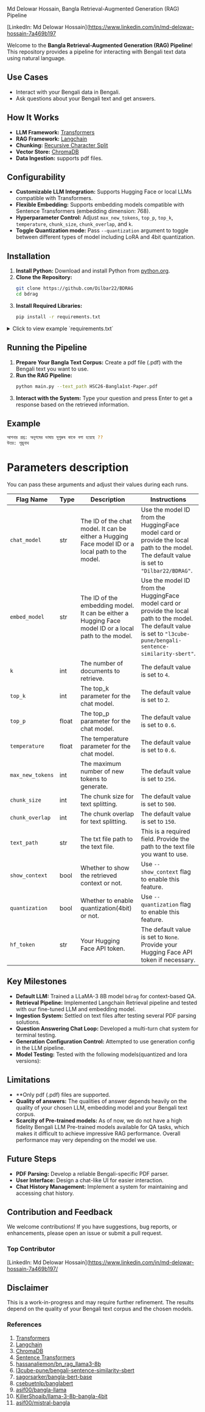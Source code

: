 Md Delowar Hossain, Bangla Retrieval-Augmented Generation (RAG) Pipeline 


[LinkedIn: Md Delowar Hossain](https://www.linkedin.com/in/md-delowar-hossain-7a469b197

Welcome to the **Bangla Retrieval-Augmented Generation (RAG) Pipeline**! This repository provides a pipeline for interacting with Bengali text data using natural language.

## Use Cases

- Interact with your Bengali data in Bengali.
- Ask questions about your Bengali text and get answers.

## How It Works

- **LLM Framework:** [Transformers](https://huggingface.co/docs/transformers/index)
- **RAG Framework:** [Langchain](https://www.langchain.com/)
- **Chunking:** [Recursive Character Split](https://python.langchain.com/v0.1/docs/modules/data_connection/document_transformers/recursive_text_splitter/)
- **Vector Store:** [ChromaDB](https://www.trychroma.com/)
- **Data Ingestion:** supports pdf files.

## Configurability

- **Customizable LLM Integration:** Supports Hugging Face or local LLMs compatible with Transformers.
- **Flexible Embedding:** Supports embedding models compatible with Sentence Transformers (embedding dimension: 768).
- **Hyperparameter Control:** Adjust `max_new_tokens`, `top_p`, `top_k`, `temperature`, `chunk_size`, `chunk_overlap`, and `k`.
- **Toggle Quantization mode:** Pass `--quantization` argument to toggle between different types of model including LoRA and 4bit quantization.

## Installation

1. **Install Python:** Download and install Python from [python.org](https://www.python.org/).
2. **Clone the Repository:**
    ```bash
    git clone https://github.com/Dilbar22/BDRAG
    cd bdrag
    ```
3. **Install Required Libraries:**
    ```bash
    pip install -r requirements.txt
    ```

<details>
<summary>Click to view example `requirements.txt`</summary>

```txt
langchain==0.2.3
langchain-community==0.2.4
langchain-core==0.2.5
chromadb==0.5.0
accelerate==0.31.0
peft==0.11.1
transformers==4.40.1
bitsandbytes==0.41.3
sentence-transformers==3.0.1
rich==13.7.1
```
</details>

## Running the Pipeline

1. **Prepare Your Bangla Text Corpus:** Create a pdf file (.pdf) with the Bengali text you want to use.
2. **Run the RAG Pipeline:**
    ```bash
    python main.py --text_path HSC26-Bangla1st-Paper.pdf
    ```
3. **Interact with the System:** Type your question and press Enter to get a response based on the retrieved information.

## Example

```bash
আপনার প্রশ্ন: অনুপমের ভাষায় সুপুরুষ কাকে বলা হয়েছে ??
উত্তর: শুম্ভুনাথ
```

# Parameters description
You can pass these arguments and adjust their values during each runs.

<table>
    <thead>
        <tr>
            <th>Flag Name</th>
            <th>Type</th>
            <th width="50%">Description</th>
            <th width="50%">Instructions</th>
        </tr>
    </thead>
    <tbody>
        <tr>
            <td><code>chat_model</code></td>
            <td>str</td>
            <td>The ID of the chat model. It can be either a Hugging Face model ID or a local path to the model.</td>
            <td>Use the model ID from the HuggingFace model card or provide the local path to the model. The default value is set to <code>"Dilbar22/BDRAG"</code>.</td>
        </tr>
        <tr>
            <td><code>embed_model</code></td>
            <td>str</td>
            <td>The ID of the embedding model. It can be either a Hugging Face model ID or a local path to the model.</td>
            <td>Use the model ID from the HuggingFace model card or provide the local path to the model. The default value is set to <code>"l3cube-pune/bengali-sentence-similarity-sbert"</code>.</td>
        </tr>
        <tr>
            <td><code>k</code></td>
            <td>int</td>
            <td>The number of documents to retrieve.</td>
            <td>The default value is set to <code>4</code>.</td>
        </tr>
        <tr>
            <td><code>top_k</code></td>
            <td>int</td>
            <td>The top_k parameter for the chat model.</td>
            <td>The default value is set to <code>2</code>.</td>
        </tr>
        <tr>
            <td><code>top_p</code></td>
            <td>float</td>
            <td>The top_p parameter for the chat model.</td>
            <td>The default value is set to <code>0.6</code>.</td>
        </tr>
        <tr>
            <td><code>temperature</code></td>
            <td>float</td>
            <td>The temperature parameter for the chat model.</td>
            <td>The default value is set to <code>0.6</code>.</td>
        </tr>
        <tr>
            <td><code>max_new_tokens</code></td>
            <td>int</td>
            <td>The maximum number of new tokens to generate.</td>
            <td>The default value is set to <code>256</code>.</td>
        </tr>
        <tr>
            <td><code>chunk_size</code></td>
            <td>int</td>
            <td>The chunk size for text splitting.</td>
            <td>The default value is set to <code>500</code>.</td>
        </tr>
        <tr>
            <td><code>chunk_overlap</code></td>
            <td>int</td>
            <td>The chunk overlap for text splitting.</td>
            <td>The default value is set to <code>150</code>.</td>
        </tr>
        <tr>
            <td><code>text_path</code></td>
            <td>str</td>
            <td>The txt file path to the text file.</td>
            <td>This is a required field. Provide the path to the text file you want to use.</td>
        </tr>
        <tr>
            <td><code>show_context</code></td>
            <td>bool</td>
            <td>Whether to show the retrieved context or not.</td>
            <td>Use <code>--show_context</code> flag to enable this feature.</td>
        </tr>
        <tr>
            <td><code>quantization</code></td>
            <td>bool</td>
            <td>Whether to enable quantization(4bit) or not.</td>
            <td>Use <code>--quantization</code> flag to enable this feature.</td>
        </tr>
        <tr>
            <td><code>hf_token</code></td>
            <td>str</td>
            <td>Your Hugging Face API token.</td>
            <td>The default value is set to <code>None</code>. Provide your Hugging Face API token if necessary.</td>
        </tr>
    </tbody>
</table>


## Key Milestones

- **Default LLM:** Trained a LLaMA-3 8B model `bdrag` for context-based QA.
- **Retrieval Pipeline:** Implemented Langchain Retrieval pipeline and tested with our fine-tuned LLM and embedding model.
- **Ingestion System:** Settled on text files after testing several PDF parsing solutions.
- **Question Answering Chat Loop:** Developed a multi-turn chat system for terminal testing.
- **Generation Configuration Control:** Attempted to use generation config in the LLM pipeline.
- **Model Testing:** Tested with the following models(quantized and lora versions):
  
## Limitations

- **Only pdf (.pdf) files are supported.
- **Quality of answers:** The qualities of answer depends heavily on the quality of your chosen LLM, embedding model and your Bengali text corpus.
- **Scarcity of Pre-trained models:** As of now, we do not have a high fidelity Bengali LLM Pre-trained models available for QA tasks, which makes it difficult to achieve impressive RAG performance. Overall performance may very depending on the model we use.  


## Future Steps

- **PDF Parsing:** Develop a reliable Bengali-specific PDF parser.
- **User Interface:** Design a chat-like UI for easier interaction.
- **Chat History Management:** Implement a system for maintaining and accessing chat history.

## Contribution and Feedback

We welcome contributions! If you have suggestions, bug reports, or enhancements, please open an issue or submit a pull request.

### Top Contributor
[LinkedIn: Md Delowar Hossain](https://www.linkedin.com/in/md-delowar-hossain-7a469b197/



## Disclaimer

This is a work-in-progress and may require further refinement. The results depend on the quality of your Bengali text corpus and the chosen models.


### References

1. [Transformers](https://huggingface.co/docs/transformers/index)
2. [Langchain](https://www.langchain.com/)
3. [ChromaDB](https://www.trychroma.com/)
4. [Sentence Transformers](https://www.sbert.net/)
5. [hassanaliemon/bn_rag_llama3-8b](https://huggingface.co/hassanaliemon/bn_rag_llama3-8b)
6. [l3cube-pune/bengali-sentence-similarity-sbert](https://huggingface.co/l3cube-pune/bengali-sentence-similarity-sbert)
7. [sagorsarker/bangla-bert-base](https://huggingface.co/sagorsarker/bangla-bert-base)
8. [csebuetnlp/banglabert](https://huggingface.co/csebuetnlp/banglabert)
9. [asif00/bangla-llama](https://huggingface.co/asif00/bangla-llama)
10. [KillerShoaib/llama-3-8b-bangla-4bit](https://huggingface.co/KillerShoaib/llama-3-8b-bangla-4bit)
11. [asif00/mistral-bangla](https://huggingface.co/asif00/mistral-bangla)
